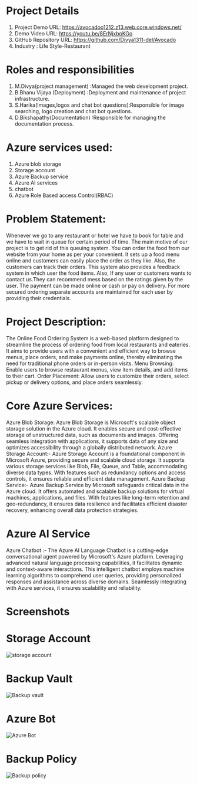 # Project Details
1. Project Demo URL: https://avocadoo1212.z13.web.core.windows.net/
2. Demo Video URL: https://youtu.be/8ErNjxboKGo
3. GitHub Repository URL: https://github.com/Divya1311-del/Avocado
4. Industry : Life Style-Restaurant
# Roles and responsibilities
1. M.Divya(project management) :Managed the web development project.
2. B.Bhanu Vijaya (Deployment) :Deployment and maintenance of project infrastructure.
3. S.Harika(Images,logos and chat bot questions):Responsible for image searching, logo creation and chat bot questions.
4. D.Bikshapathy(Documentation) :Responsible for managing the documentation process.
# Azure services used:
1. Azure blob storage<br>
2. Storage account<br>
3. Azure Backup service<br>
4. Azure AI services<br>
5. chatbot <br>
6. Azure Role Based access Control(RBAC)
# Problem Statement:
Whenever we go to any restaurant or hotel we have to book for table and we have to wait in queue for certain period of time. The main motive of our project is to get rid of this queuing system. You can order the food  from our website from your home as per your convenient. It sets up a food menu online and customers can easily place the order as they like. Also, the customers can track their orders. This system also provides a feedback system in which user the food items. Also, If any user or customers wants to contact us.They can recommend mess based on the ratings given by the user. The payment can be made online or cash or pay on delivery. For more secured ordering separate accounts are maintained for each user by providing their credentials. 
# Project Description:
The Online Food Ordering System is a web-based platform designed to streamline the process of ordering food from local restaurants and eateries. It aims to provide users with a convenient and efficient way to browse menus, place orders, and make payments online, thereby eliminating the need for traditional phone orders or in-person visits.
Menu Browsing: Enable users to browse restaurant menus, view item details, and add items to their cart.
Order Placement: Allow users to customize their orders, select pickup or delivery options, and place orders seamlessly.

# Core Azure Services:
Azure Blob Storage: Azure Blob Storage is Microsoft's scalable object storage solution in the Azure cloud. It enables secure and cost-effective storage of unstructured data, such as documents and images. Offering seamless integration with applications, it supports data of any size and optimizes accessibility through a globally distributed network. Azure Storage Account:- Azure Storage Account is a foundational component in Microsoft Azure, providing secure and scalable cloud storage. It supports various storage services like Blob, File, Queue, and Table, accommodating diverse data types. With features such as redundancy options and access controls, it ensures reliable and efficient data management. Azure Backup Service:- Azure Backup Service by Microsoft safeguards critical data in the Azure cloud. It offers automated and scalable backup solutions for virtual machines, applications, and files. With features like long-term retention and geo-redundancy, it ensures data resilience and facilitates efficient disaster recovery, enhancing overall data protection strategies. 
# Azure AI Service
Azure Chatbot :- The Azure AI Language Chatbot is a cutting-edge conversational agent powered by Microsoft's Azure platform. Leveraging advanced natural language processing capabilities, it facilitates dynamic and context-aware interactions. This intelligent chatbot employs machine learning algorithms to comprehend user queries, providing personalized responses and assistance across diverse domains. Seamlessly integrating with Azure services, it ensures scalability and reliability.
# Screenshots
# Storage Account


![storage account](https://github.com/Divya1311-del/Avocado/assets/161709334/497ee0ef-8c03-4972-8357-7ede90126bee)
# Backup Vault

![Backup vault](https://github.com/Divya1311-del/Avocado/assets/161709334/d673eef1-f7ad-4335-a642-f875345dbdaa)
# Azure Bot


![Azure Bot](https://github.com/Divya1311-del/Avocado/assets/161709334/8565c705-710d-462a-905c-f83d9ba1e3b5)
# Backup Policy
![Backup policy](https://github.com/Divya1311-del/Avocado/assets/161709334/62181029-6b0a-47cb-bbf8-853e1a5abff1)

